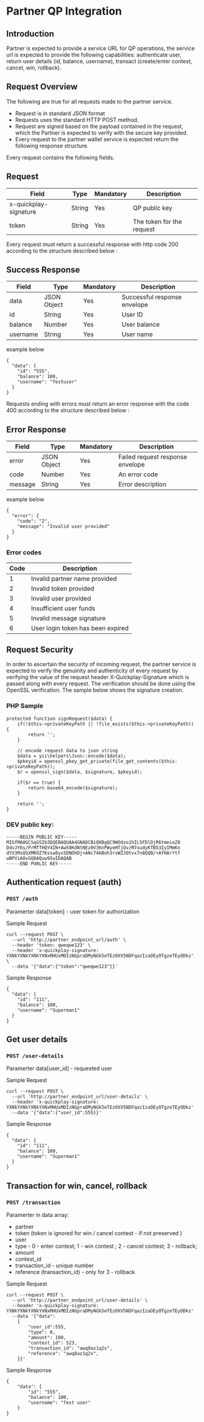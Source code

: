 # Partner QP Integration
 

## Introduction
Partner is expected to provide a service URL for QP operations, the service url is expected to provide the following capabilities: authenticate user, return user details (id, balance, username), transact (create/enter contest, cancel, win, rollback).

## Request Overview 
The following are true for all requests made to the partner service.
* Request is in standard JSON format
* Requests uses the standard HTTP POST method.
* Request are signed based on the payload contained in the request, which the Partner is expected to verify with the secure key provided.
* Every request to the partner wallet service is expected return the following response structure.

Every request contains the following fields.

## Request
| Field | Type | Mandatory | Description |
| ------ | ----- | ----- | ------- |
| x-quickplay-signature | String | Yes | QP public key |
| token | String | Yes | The token for the request |
 
Every request must return a successful response with http code 200 according to the structure described below :

## Success Response
 
| Field | Type | Mandatory | Description |
| ----- | -----| -------- | -------------|
| data | JSON Object | Yes | Successful response envelope |
| id | String | Yes | User ID | 
| balance | Number | Yes | User balance |
| username | String | Yes | User name |

example below

```
{
  "data": {
    "id": "555",
    "balance": 100,
    "username": "Testuser"
  }
}
```

Requests ending with errors must return an error response with the code 400 according to the structure described below :

## Error Response
| Field | Type | Mandatory | Description |
| ----- | -----| -------- | -------------|
| error | JSON Object | Yes | Failed request response envelope |
| code | Number | Yes | An error code |
| message | String | Yes | Error description|

example below

```
{
  "error": {
    "code": "2",
    "message": "Invalid user provided"
  }
}
```

### Error codes

| Code | Description |
| ----- | ---------- |
| 1 | Invalid partner name provided |
| 2 | Invalid token provided |
| 3 | Invalid user provided |
| 4 | Insufficient user funds |
| 5 | Invalid message signature |
| 6 | User login token has been expired |

## Request Security

In order to ascertain the security of incoming request, the partner service is expected to verify the genuinity and authenticity of every request by verifying the value of the request header 
X-Quickplay-Signature which is passed along with every request.
The verification should be done using the OpenSSL verification.
The sample below shows the signature creation.

### PHP Sample
```
protected function signRequest($data) {
    if(!$this->privateKeyPath || !file_exists($this->privateKeyPath)) {
        return '';
    }

    // encode request data to json string
    $data = yii\helpers\Json::encode($data);
    $pkeyid = openssl_pkey_get_private(file_get_contents($this->privateKeyPath));
    $r = openssl_sign($data, $signature, $pkeyid);

    if($r == true) {
        return base64_encode($signature);
    }

    return '';
}
```

### DEV public key:

```
-----BEGIN PUBLIC KEY-----
MIGfMA0GCSqGSIb3DQEBAQUAA4GNADCBiQKBgQC9WOdzo1hIL5FDlDjR6tmeioZ0
DdvJY6s/PrMTTHQY4IN+Aw58KdNtNEz0V3KnPWyeHTjOv/M7xudyKTB53IyIMmKn
dYX3MsQSXMROZ7Kssw8yx5DNOhDj+ANc74kBoh3rvWZJOtvx7n8QQB/+AfHArYtf
wBPViAOvGQ8AQuw9IwIDAQAB
-----END PUBLIC KEY-----
```

## Authentication request (auth)
### `POST /auth`

Paramerter data[token] - user token for authorization

Sample Request
```
curl --request POST \
  --url 'http://partner_endpoint_url/auth' \
  --header 'token: qweqwe123' \
  --header 'x-quickplay-signature: YXNkYXNkYXNkYXNxMHUxMDIzNGpraDMyNGk5eTEzOXV5NDFqazIzaDEyOTgzeTEyODkz' \
  --data '{"data":{"token":"qweqwe123"}}'
```

Sample Response
```
{
  "data": {
    "id": "111",
    "balance": 100,
    "username": "Superman1"
  }
}
```

## Get user details
### `POST /user-details`

Paramerter data[user_id] - requested user

Sample Request
```
curl --request POST \
  --url 'http://partner_endpoint_url/user-details' \
  --header 'x-quickplay-signature: YXNkYXNkYXNkYXNxMHUxMDIzNGpraDMyNGk5eTEzOXV5NDFqazIzaDEyOTgzeTEyODkz'
  --data '{"data":{"user_id":555}}'
```

Sample Response
```
{
  "data": {
    "id": "111",
    "balance": 100,
    "username": "Superman1"
  }
}
```

## Transaction for win, cancel, rollback
### `POST /transaction`

Paramerter in data array:
* partner
* token (token is ignored for win / cancel contest - if not preserved )
* user
* type - 0 - enter contest; 1 - win contest ; 2 - cancel contest; 3 - rollback; 
* amount
* contest_id
* transaction_id - unique number
* reference (transaction_id) - only for 3 - rollback


Sample Request
```
curl --request POST \
  --url 'http://partner_endpoint_url/user-details' \
  --header 'x-quickplay-signature: YXNkYXNkYXNkYXNxMHUxMDIzNGpraDMyNGk5eTEzOXV5NDFqazIzaDEyOTgzeTEyODkz'
  --data '{"data":
	{
		"user_id":555, 
		"type": 0, 
		"amount": 100,
		"contest_id": 523,
		"transaction_id": "awq8az1q2x",
		"reference": "awq8az1q2x",
	}}'
```

Sample Response
```
{
    "data": {
        "id": "555",
        "balance": 100,
        "username": "Test user"
    }
}
```

